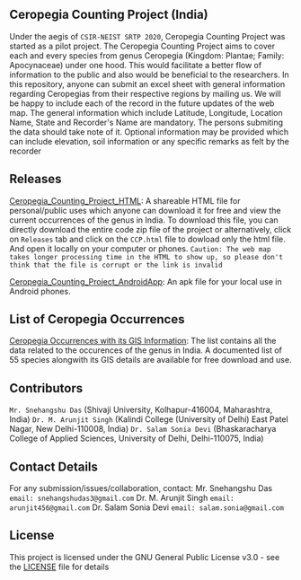 ## Ceropegia Counting Project (India)
Under the aegis of `CSIR-NEIST SRTP 2020`, Ceropegia Counting Project was started as a pilot project. 
The Ceropegia Counting Project aims to cover each and every species from genus Ceropegia (Kingdom: Plantae; Family: Apocynaceae) under one hood. 
This would facilitate a better flow of information to the public and also would be beneficial to the researchers. 
In this repository, anyone can submit an excel sheet with general information regarding Ceropegias from their respective regions by mailing us. We will be happy to include each of the record in the future updates of the web map. 
The general information which include Latitude, Longitude, Location Name, State and Recorder's Name are mandatory. 
The persons submiting the data should take note of it.
Optional information may be provided which can include elevation, soil information or any specific remarks as felt by the recorder

## Releases
[Ceropegia_Counting_Project_HTML](CCP.html): A shareable HTML file for personal/public uses which anyone can download it for free and view the current occurrences of the genus in India. To download this file, you can directly download the entire code zip file of the project or alternatively, click on `Releases` tab and click on the `CCP.html` file to dowload only the html file. And open it locally on your computer or phones. 
`Caution: The web map takes longer processing time in the HTML to show up, so please don't think that the file is corrupt or the link is invalid`

[Ceropegia_Counting_Project_AndroidApp](Ceropegia_Counting_Project_AndroidApp.apk): An apk file for your local use in Android phones.

## List of Ceropegia Occurrences
[Ceropegia Occurrences with its GIS Information](Species_Occurrences.csv): The list contains all the data related to the occurences of the genus in India. A documented list of 55 species alongwith its GIS details are available for free download and use.

## Contributors
`Mr. Snehangshu Das` (Shivaji University, Kolhapur-416004, Maharashtra, India)
`Dr. M. Arunjit Singh` (Kalindi College (University of Delhi) East Patel Nagar, New Delhi-110008, India)
`Dr. Salam Sonia Devi` (Bhaskaracharya College of Applied Sciences, University of Delhi, Delhi-110075, India)

## Contact Details
For any submission/issues/collaboration, contact:
Mr. Snehangshu Das ``email: snehangshudas3@gmail.com``
Dr. M. Arunjit Singh ``email: arunjit456@gmail.com``
Dr. Salam Sonia Devi `email: salam.sonia@gmail.com`

## License
This project is licensed under the GNU General Public License v3.0 - see the [LICENSE](LICENSE) file for details


